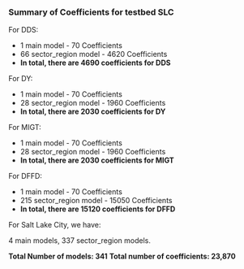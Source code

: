 ### Summary of Coefficients for testbed SLC

For DDS:

- 1 main model - 70 Coefficients 
- 66 sector_region model - 4620 Coefficients
- **In total, there are 4690 coefficients for DDS**

For DY:

- 1 main model - 70 Coefficients 
- 28 sector_region model - 1960 Coefficients
- **In total, there are 2030 coefficients for DY**

For MIGT:

- 1 main model - 70 Coefficients 
- 28 sector_region model - 1960 Coefficients
- **In total, there are 2030 coefficients for MIGT**

For DFFD:

- 1 main model - 70 Coefficients 
- 215 sector_region model - 15050 Coefficients
- **In total, there are 15120 coefficients for DFFD**


For Salt Lake City, we have: 

4 main models, 337 sector_region models. 

**Total Number of models: 341**
**Total number of coefficients: 23,870**
